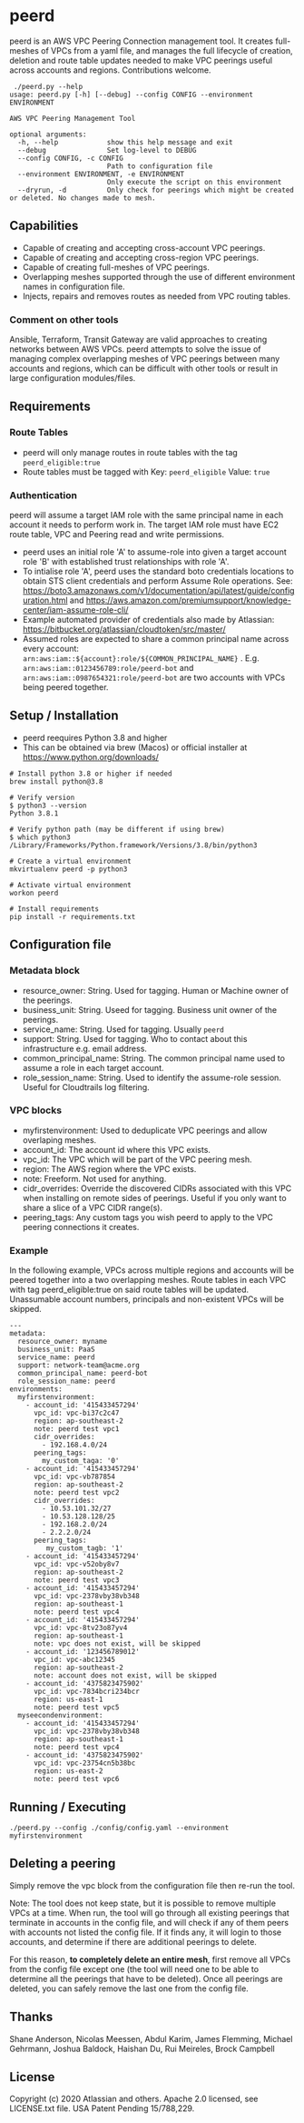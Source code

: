 # peerd

peerd is an AWS VPC Peering Connection management tool. It creates full-meshes of VPCs from a yaml file, and manages the full lifecycle of creation, deletion and route table updates needed to make VPC peerings useful across accounts and regions. Contributions welcome.

```
 ./peerd.py --help
usage: peerd.py [-h] [--debug] --config CONFIG --environment ENVIRONMENT

AWS VPC Peering Management Tool

optional arguments:
  -h, --help            show this help message and exit
  --debug               Set log-level to DEBUG
  --config CONFIG, -c CONFIG
                        Path to configuration file
  --environment ENVIRONMENT, -e ENVIRONMENT
                        Only execute the script on this environment
  --dryrun, -d          Only check for peerings which might be created or deleted. No changes made to mesh.
```

## Capabilities

- Capable of creating and accepting cross-account VPC peerings.
- Capable of creating and accepting cross-region VPC peerings.
- Capable of creating full-meshes of VPC peerings.
- Overlapping meshes supported through the use of different environment names in configuration file.
- Injects, repairs and removes routes as needed from VPC routing tables.

### Comment on other tools

Ansible, Terraform, Transit Gateway are valid approaches to creating networks between AWS VPCs.
peerd attempts to solve the issue of managing complex overlapping meshes of VPC peerings between many accounts and regions, which can be difficult with other tools or result in large configuration modules/files.

## Requirements

### Route Tables

- peerd will only manage routes in route tables with the tag `peerd_eligible:true`
- Route tables must be tagged with Key: `peerd_eligible` Value: `true`

### Authentication

peerd will assume a target IAM role with the same principal name in each account it needs to perform work in.
The target IAM role must have EC2 route table, VPC and Peering read and write permissions.

 - peerd uses an initial role 'A' to assume-role into given a target account role 'B' with established trust relationships with role 'A'. 
 - To intialise role 'A', peerd uses the standard boto credentials locations to obtain STS client credentials and perform Assume Role operations. See: https://boto3.amazonaws.com/v1/documentation/api/latest/guide/configuration.html and https://aws.amazon.com/premiumsupport/knowledge-center/iam-assume-role-cli/
 - Example automated provider of credentials also made by Atlassian: https://bitbucket.org/atlassian/cloudtoken/src/master/
 - Assumed roles are expected to share a common principal name across every account: `arn:aws:iam::${account}:role/${COMMON_PRINCIPAL_NAME}` . E.g.  `arn:aws:iam::0123456789:role/peerd-bot` and `arn:aws:iam::0987654321:role/peerd-bot` are two accounts with VPCs being peered together.

## Setup / Installation

- peerd reequires Python 3.8 and higher
- This can be obtained via brew (Macos) or official installer at https://www.python.org/downloads/

```
# Install python 3.8 or higher if needed
brew install python@3.8

# Verify version
$ python3 --version
Python 3.8.1

# Verify python path (may be different if using brew)
$ which python3
/Library/Frameworks/Python.framework/Versions/3.8/bin/python3

# Create a virtual environment
mkvirtualenv peerd -p python3

# Activate virtual environment
workon peerd

# Install requirements
pip install -r requirements.txt
```

## Configuration file

### Metadata block
- resource_owner: String. Used for tagging. Human or Machine owner of the peerings.
- business_unit: String. Useed for tagging. Business unit owner of the peerings.
- service_name: String. Used for tagging. Usually `peerd`
- support: String. Used for tagging. Who to contact about this infrastructure e.g. email address.
- common_principal_name: String. The common principal name used to assume a role in each target account.
- role_session_name: String. Used to identify the assume-role session. Useful for Cloudtrails log filtering.

### VPC blocks
- myfirstenvironment: Used to deduplicate VPC peerings and allow overlaping meshes.
- account_id: The account id where this VPC exists.
- vpc_id: The VPC which will be part of the VPC peering mesh.
- region: The AWS region where the VPC exists.
- note: Freeform. Not used for anything.
- cidr_overrides: Override the discovered CIDRs associated with this VPC when installing on remote sides of peerings. Useful if you only want to share a slice of a VPC CIDR range(s).
- peering_tags: Any custom tags you wish peerd to apply to the VPC peering connections it creates.

### Example
In the following example, VPCs across multiple regions and accounts will be peered together into a two overlapping meshes.
Route tables in each VPC with tag peerd_eligible:true on said route tables will be updated.
Unassumable account numbers, principals and non-existent VPCs will be skipped.
```
---
metadata:
  resource_owner: myname
  business_unit: PaaS
  service_name: peerd
  support: network-team@acme.org
  common_principal_name: peerd-bot
  role_session_name: peerd
environments:
  myfirstenvironment:
    - account_id: '415433457294'
      vpc_id: vpc-bi37c2c47
      region: ap-southeast-2
      note: peerd test vpc1
      cidr_overrides:
        - 192.168.4.0/24
      peering_tags:
        my_custom_taga: '0'
    - account_id: '415433457294'
      vpc_id: vpc-vb787854
      region: ap-southeast-2
      note: peerd test vpc2
      cidr_overrides:
        - 10.53.101.32/27
        - 10.53.128.128/25
        - 192.168.2.0/24
        - 2.2.2.0/24
      peering_tags:
         my_custom_tagb: '1'
    - account_id: '415433457294'
      vpc_id: vpc-v52oby8v7
      region: ap-southeast-2
      note: peerd test vpc3
    - account_id: '415433457294'
      vpc_id: vpc-2378vby38vb348
      region: ap-southeast-1
      note: peerd test vpc4
    - account_id: '415433457294'
      vpc_id: vpc-8tv23o87yv4
      region: ap-southeast-1
      note: vpc does not exist, will be skipped
    - account_id: '123456789012'
      vpc_id: vpc-abc12345
      region: ap-southeast-2
      note: account does not exist, will be skipped
    - account_id: '4375823475902'
      vpc_id: vpc-7834bcri234bcr
      region: us-east-1
      note: peerd test vpc5
  myseecondenvironment:
    - account_id: '415433457294'
      vpc_id: vpc-2378vby38vb348
      region: ap-southeast-1
      note: peerd test vpc4
    - account_id: '4375823475902'
      vpc_id: vpc-23754cn5b38bc
      region: us-east-2
      note: peerd test vpc6
```

## Running / Executing

```
./peerd.py --config ./config/config.yaml --environment myfirstenvironment
```

## Deleting a peering

Simply remove the vpc block from the configuration file then re-run the tool.

Note: The tool does not keep state, but it is possible to remove multiple VPCs at a time. When run, the tool will go through all existing peerings that terminate in accounts in the config file, and will check if any of them peers with accounts not listed the config file. If it finds any, it will login to those accounts, and determine if there are additional peerings to delete.

For this reason, __to completely delete an entire mesh__, first remove all VPCs from the config file except one (the tool will need one to be able to determine all the peerings that have to be deleted). Once all peerings are deleted, you can safely remove the last one from the config file.

## Thanks

Shane Anderson, Nicolas Meessen, Abdul Karim, James Flemming, Michael Gehrmann, Joshua Baldock, Haishan Du, Rui Meireles, Brock Campbell

## License

Copyright (c) 2020 Atlassian and others. Apache 2.0 licensed, see LICENSE.txt file.
USA Patent Pending 15/788,229. 
